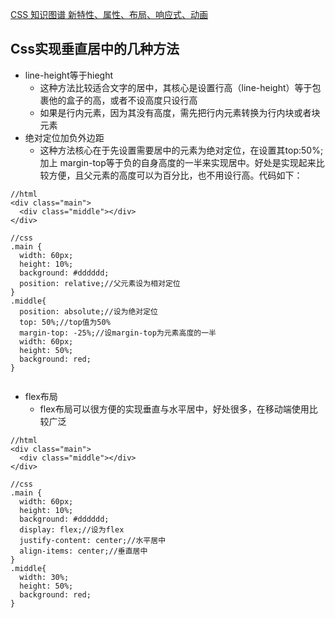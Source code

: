 [CSS 知识图谱 新特性、属性、布局、响应式、动画](https://tsejx.github.io/css-guidebook/)

## Css实现垂直居中的几种方法
- line-height等于hieght
    + 这种方法比较适合文字的居中，其核心是设置行高（line-height）等于包裹他的盒子的高，或者不设高度只设行高
    + 如果是行内元素，因为其没有高度，需先把行内元素转换为行内块或者块元素
- 绝对定位加负外边距
    + 这种方法核心在于先设置需要居中的元素为绝对定位，在设置其top:50%; 加上 margin-top等于负的自身高度的一半来实现居中。好处是实现起来比较方便，且父元素的高度可以为百分比，也不用设行高。代码如下：
```
//html
<div class="main">
  <div class="middle"></div>
</div>
  
//css
.main {
  width: 60px;
  height: 10%;
  background: #dddddd;
  position: relative;//父元素设为相对定位
}
.middle{
  position: absolute;//设为绝对定位
  top: 50%;//top值为50%
  margin-top: -25%;//设margin-top为元素高度的一半
  width: 60px;
  height: 50%;
  background: red;
}


```
- flex布局
    + flex布局可以很方便的实现垂直与水平居中，好处很多，在移动端使用比较广泛
```
//html
<div class="main">
  <div class="middle"></div>
</div>
  
//css
.main {
  width: 60px;
  height: 10%;
  background: #dddddd;
  display: flex;//设为flex
  justify-content: center;//水平居中
  align-items: center;//垂直居中
}
.middle{
  width: 30%;
  height: 50%;
  background: red;
}


```
